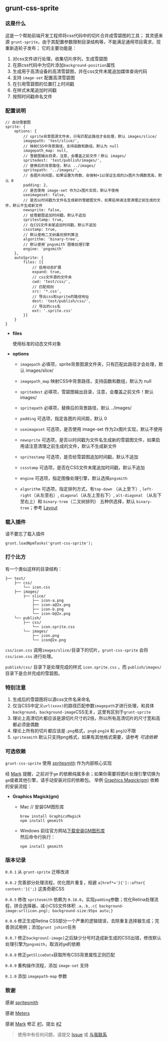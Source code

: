 ## grunt-css-sprite

### 这是什么

这是一个帮助前端开发工程师将css代码中的切片合并成雪碧图的工具；
其灵感来源 `grunt-sprite`，由于其配置参数限制目录结构等，不能满足通用项目需求，现重新造轮子发布；
它的主要功能是：

1. 对css文件进行处理，收集切片序列，生成雪碧图
2. 在原css代码中为切片添加`background-position`属性
3. 生成用于高清设备的高清雪碧图，并在css文件末尾追加媒体查询代码
4. 支持 `image-set` 配置高清雪碧图
4. 在引用雪碧图的位置打上时间戳
5. 在样式末尾追加时间戳
6. 按照时间戳命名文件

  
### 配置说明

    // 自动雪碧图
    sprite: {
        options: {
            // sprite背景图源文件夹，只有匹配此路径才会处理，默认 images/slice/
            imagepath: 'test/slice/',
            // 映射CSS中背景路径，支持函数和数组，默认为 null
            imagepath_map: null,
            // 雪碧图输出目录，注意，会覆盖之前文件！默认 images/
            spritedest: 'test/publish/images/',
            // 替换后的背景路径，默认 ../images/
            spritepath: '../images/',
            // 各图片间间距，如果设置为奇数，会强制+1以保证生成的2x图片为偶数宽高，默认 0
            padding: 2,
            // 是否使用 image-set 作为2x图片实现，默认不使用
			useimageset: false,
            // 是否以时间戳为文件名生成新的雪碧图文件，如果启用请注意清理之前生成的文件，默认不生成新文件
            newsprite: false,
            // 给雪碧图追加时间戳，默认不追加
            spritestamp: true,
            // 在CSS文件末尾追加时间戳，默认不追加
            cssstamp: true,
            // 默认使用二叉树最优排列算法
            algorithm: 'binary-tree',
            // 默认使用`pngsmith`图像处理引擎
            engine: 'pngsmith'
        },
        autoSprite: {
            files: [{
                // 启用动态扩展
                expand: true,
                // css文件源的文件夹
                cwd: 'test/css/',
                // 匹配规则
                src: '*.css',
                // 导出css和sprite的路径地址
                dest: 'test/publish/css/',
                // 导出的css名
                ext: '.sprite.css'
            }]
        }
    }

* **files**

    使用标准的动态文件对象
    
* **options**

    * `imagepath` 
        必填项，sprite背景图源文件夹，只有匹配此路径才会处理，默认 images/slice/

    * `imagepath_map`
    	映射CSS中背景路径，支持函数和数组，默认为 null
        
    * `spritedest` 
        必填项，雪碧图输出目录，注意，会覆盖之前文件！默认 images/
        
    * `spritepath` 
        必填项，替换后的背景路径，默认 ../images/

    * `padding` 
        可选项，指定各图片间间距，默认 0
	
	* `useimageset` 
        可选项，是否使用 image-set 作为2x图片实现，默认不使用

    * `newsprite` 
        可选项，是否以时间戳为文件名生成新的雪碧图文件，如果启用请注意清理之前生成的文件，默认不生成新文件

    * `spritestamp` 
        可选项，是否给雪碧图追加时间戳，默认不追加

    * `cssstamp` 
        可选项，是否在CSS文件末尾追加时间戳，默认不追加
        
    * `engine` 
        可选项，指定图像处理引擎，默认选择`pngsmith`

    * `algorithm` 
        可选项，指定排列方式，有`top-down` （从上至下）, `left-right`（从左至右）, `diagonal`（从左上至右下）, `alt-diagonal` （从左下至右上）和 `binary-tree`（二叉树排列） 五种供选择，默认 `binary-tree`；参考 [Layout](https://github.com/twolfson/layout/)

### 载入插件

请不要忘了载入插件

    grunt.loadNpmTasks('grunt-css-sprite');    
    
### 打个比方

有一个类似这样的目录结构：
        
    ├── test/                
        ├── css/    
            └── icon.css        
        ├── images/    
            ├── slice/    
                ├── icon-a.png
                ├── icon-a@2x.png        
                ├── icon-b.png
                └── icon-b@2x.png
        └── publish/
            ├── css/
                └── icon.sprite.css
            └── images/    
                ├── icon.png
                └── icon@2x.png
        
`css/icon.css` 调用`images/slice/`目录下的切片，`grunt-css-sprite` 会将 `css/icon.css` 进行处理。

`publish/css/` 目录下是处理完成的样式 `icon.sprite.css` ，而 `publish/images/` 目录下是合并完成的雪碧图。

### 特别注意

1. 生成后的雪碧图将以源css文件名来命名
2. 仅当CSS中定义`url(xxxx)`的路径匹配参数`imagepath`才进行处理，和具体`background`，`background-image`CSS无关，这里有区别于`grunt-sprite`
3. 理论上高清切片都应该是源切片尺寸的2倍，所以所有高清切片的尺寸宽和高都必须是偶数
4. 理论上所有的切片都应该是`.png`格式，`png8` `png24` 和 `png32`不限
5. `spritesmith` 默认只支持png格式，如果有其他格式需要，请参考 *可选依赖*

### 可选依赖

`grunt-css-sprite` 使用 [spritesmith](https://github.com/Ensighten/spritesmith) 作为内部核心实现

经 [Mark](https://github.com/jsmarkus) 提醒，之前对于`gm` 的依赖纯属多余；如果你需要将图片处理引擎切换为`gm`或者其他引擎，请手动安装对应的依赖包。
举例 [Graphics Magick(gm)](http://www.graphicsmagick.org/) 依赖的安装流程：
    
* **Graphics Magick(gm)**

    * Mac
        // 安装GM图形库    
        ```
        brew install GraphicsMagick    
        npm install gmsmith
        ```

    * Windows
        前往官方网站[下载安装GM图形库](http://www.graphicsmagick.org/download.html)    
        然后命令行执行：
        ```
        npm install gmsmith
        ```

### 版本记录

`0.0.1` 从 `grunt-sprite` 迁移改进

`0.0.2` 完善部分处理流程，优化图片重复，规避 `a[href*='}{']::after{ content:'}{';}` 这类奇葩CSS

`0.0.5` 修改 `spritesmith` 依赖为 `0.18.0`，实现`padding`参数；优化Retina处理流程，拼合选择器，减小CSS文件体积 `.a,.b,.c{ background-image:url(icon.png); background-size:95px auto;}`

`0.0.6` 修正生成Retina CSS部分一个严重的逻辑错误，去除重复选择器生成；完善测试用例；添加`grunt jshint`任务

`0.0.7` 修正`backgroun[-image]`之后缺少分号时造成新生成的CSS出错，修改默认处理引擎为`pngsmith`，取消对`gm`的依赖

`0.0.8` 修正`getSliceData`获取所有CSS背景属性正则匹配

`0.0.9` 重构操作流程，添加 `image-set` 支持

`0.1.0` 添加 `imagepath-map` 参数

### 致谢

感谢 [spritesmith](https://github.com/Ensighten/spritesmith)

感谢 [Meters](https://github.com/hellometers)

感谢 [Mark](https://github.com/jsmarkus) 修正 [#1](https://github.com/laoshu133/grunt-css-sprite/pull/1)，提出 [#2](https://github.com/laoshu133/grunt-css-sprite/pull/2) 

> 使用中有任何问题，请提交 [Issue](https://github.com/laoshu133/grunt-css-sprite/issues) 或 [与我联系](http://www.laoshu133.com)
